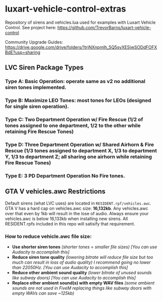 # luxart-vehicle-control-extras
Repository of sirens and vehicles.lua used for examples with Luxart Vehicle Control. See project here: https://github.com/TrevorBarns/luxart-vehicle-control

Community Upgrade Guides: https://drive.google.com/drive/folders/1trjNXnpmlh_5Q5syXESjwSODdFOFXBdE?usp=sharing

## LVC Siren Package Types
### Type A: Basic Operation: operate same as v2 no additional siren tones implemented.
### Type B: Maximize LEO Tones: most tones for LEOs (designed for single siren operation).
### Type C: Two Department Operation w/ Fire Rescue (1/2 of tones assigned to one department, 1/2 to the other while retaining Fire Rescue Tones)
### Type D: Three Department Operation w/ Shared Airhorn & Fire Rescue (1/3 tones assigned to department X, 1/3 to department Y, 1/3 to department Z; all sharing one airhorn while retaining Fire Rescue Tones)
### Type E: 3 PD Department Operation No Fire tones. 

## GTA V vehicles.awc Restrictions
Default sirens (what LVC uses) are located in `RESIDENT.rpf/vehicles.awc`. GTA V has a hard cap on vehicles.awc size: __16,132kb__. Any vehicles.awc over that even by 1kb will result in the lose of audio. Always ensure your vehicles.awc is below 16,133kb when installing new sirens. All RESIDENT.rpfs included in this repo will satisify that requirement. 
### How to reduce vehicle.awc file size:
- __Use shorter siren tones__ *(shorter tones = smaller file sizes) [You can use Audacity to accomplish this]*
- __Reduce siren tone quality__ *(lowering bitrate will reduce file size but too much can result in loss of audio quality) I recommend going no lower than 22050Hz. [You can use Audacity to accomplish this]*
- __Reduce other ambient sound quality__ *(lower bitrate of unused sounds like subway doors) [You can use Audacity to accomplish this]*
- __Replace other ambient sound(s) with empty WAV files__ *(some ambient sounds are not used in FiveM replacing things like subway doors with empty WAVs can save ~125kb)*
